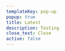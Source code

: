 ```yaml
---
templateKey: pop-up
popup: true
title: Latest
description: Testing
close_text: Close
active: false
---
```


